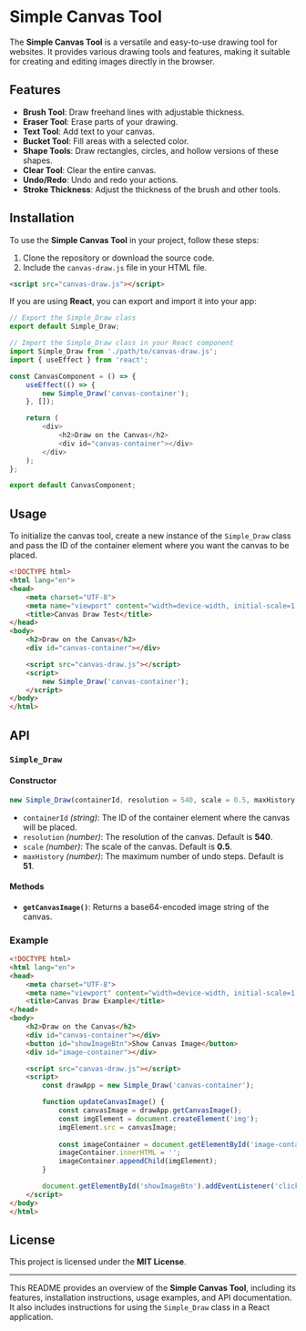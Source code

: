 # Simple Canvas Tool

The **Simple Canvas Tool** is a versatile and easy-to-use drawing tool for websites. It provides various drawing tools and features, making it suitable for creating and editing images directly in the browser.

## Features

- **Brush Tool**: Draw freehand lines with adjustable thickness.
- **Eraser Tool**: Erase parts of your drawing.
- **Text Tool**: Add text to your canvas.
- **Bucket Tool**: Fill areas with a selected color.
- **Shape Tools**: Draw rectangles, circles, and hollow versions of these shapes.
- **Clear Tool**: Clear the entire canvas.
- **Undo/Redo**: Undo and redo your actions.
- **Stroke Thickness**: Adjust the thickness of the brush and other tools.

## Installation

To use the **Simple Canvas Tool** in your project, follow these steps:

1. Clone the repository or download the source code.
2. Include the `canvas-draw.js` file in your HTML file.

```html
<script src="canvas-draw.js"></script>
```

If you are using **React**, you can export and import it into your app:

```javascript
// Export the Simple_Draw class
export default Simple_Draw;

// Import the Simple_Draw class in your React component
import Simple_Draw from './path/to/canvas-draw.js';
import { useEffect } from 'react';

const CanvasComponent = () => {
    useEffect(() => {
        new Simple_Draw('canvas-container');
    }, []);

    return (
        <div>
            <h2>Draw on the Canvas</h2>
            <div id="canvas-container"></div>
        </div>
    );
};

export default CanvasComponent;
```

## Usage

To initialize the canvas tool, create a new instance of the `Simple_Draw` class and pass the ID of the container element where you want the canvas to be placed.

```html
<!DOCTYPE html>
<html lang="en">
<head>
    <meta charset="UTF-8">
    <meta name="viewport" content="width=device-width, initial-scale=1.0">
    <title>Canvas Draw Test</title>
</head>
<body>
    <h2>Draw on the Canvas</h2>
    <div id="canvas-container"></div>

    <script src="canvas-draw.js"></script>
    <script>
        new Simple_Draw('canvas-container');
    </script>
</body>
</html>
```

## API

### `Simple_Draw`

#### Constructor

```javascript
new Simple_Draw(containerId, resolution = 540, scale = 0.5, maxHistory = 51)
```

- `containerId` *(string)*: The ID of the container element where the canvas will be placed.
- `resolution` *(number)*: The resolution of the canvas. Default is **540**.
- `scale` *(number)*: The scale of the canvas. Default is **0.5**.
- `maxHistory` *(number)*: The maximum number of undo steps. Default is **51**.

#### Methods

- **`getCanvasImage()`**: Returns a base64-encoded image string of the canvas.

### Example

```html
<!DOCTYPE html>
<html lang="en">
<head>
    <meta charset="UTF-8">
    <meta name="viewport" content="width=device-width, initial-scale=1.0">
    <title>Canvas Draw Example</title>
</head>
<body>
    <h2>Draw on the Canvas</h2>
    <div id="canvas-container"></div>
    <button id="showImageBtn">Show Canvas Image</button>
    <div id="image-container"></div>

    <script src="canvas-draw.js"></script>
    <script>
        const drawApp = new Simple_Draw('canvas-container');

        function updateCanvasImage() {
            const canvasImage = drawApp.getCanvasImage();
            const imgElement = document.createElement('img');
            imgElement.src = canvasImage;
            
            const imageContainer = document.getElementById('image-container');
            imageContainer.innerHTML = '';
            imageContainer.appendChild(imgElement);
        }

        document.getElementById('showImageBtn').addEventListener('click', updateCanvasImage);
    </script>
</body>
</html>
```

## License

This project is licensed under the **MIT License**.

---

This README provides an overview of the **Simple Canvas Tool**, including its features, installation instructions, usage examples, and API documentation. It also includes instructions for using the `Simple_Draw` class in a React application.

